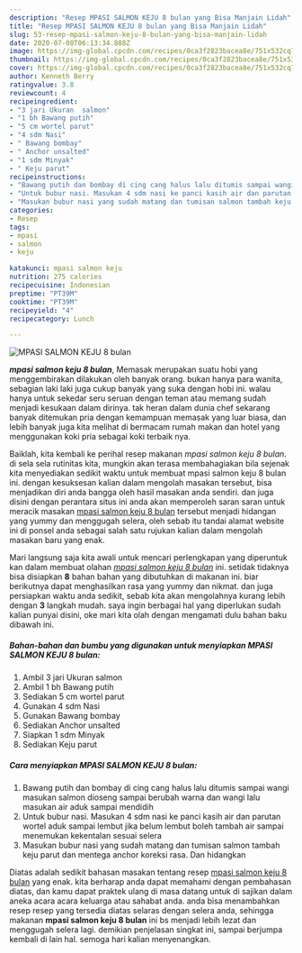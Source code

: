 ```yaml
---
description: "Resep MPASI SALMON KEJU 8 bulan yang Bisa Manjain Lidah"
title: "Resep MPASI SALMON KEJU 8 bulan yang Bisa Manjain Lidah"
slug: 53-resep-mpasi-salmon-keju-8-bulan-yang-bisa-manjain-lidah
date: 2020-07-08T06:13:34.888Z
image: https://img-global.cpcdn.com/recipes/0ca3f2823bacea8e/751x532cq70/mpasi-salmon-keju-8-bulan-foto-resep-utama.jpg
thumbnail: https://img-global.cpcdn.com/recipes/0ca3f2823bacea8e/751x532cq70/mpasi-salmon-keju-8-bulan-foto-resep-utama.jpg
cover: https://img-global.cpcdn.com/recipes/0ca3f2823bacea8e/751x532cq70/mpasi-salmon-keju-8-bulan-foto-resep-utama.jpg
author: Kenneth Berry
ratingvalue: 3.8
reviewcount: 4
recipeingredient:
- "3 jari Ukuran  salmon"
- "1 bh Bawang putih"
- "5 cm wortel parut"
- "4 sdm Nasi"
- " Bawang bombay"
- " Anchor unsalted"
- "1 sdm Minyak"
- " Keju parut"
recipeinstructions:
- "Bawang putih dan bombay di cing cang halus lalu ditumis sampai wangi masukan salmon dioseng sampai berubah warna dan wangi lalu masukan air aduk sampai mendidih"
- "Untuk bubur nasi. Masukan 4 sdm nasi ke panci kasih air dan parutan wortel aduk sampai lembut jika belum lembut boleh tambah air sampai menemukan kekentalan sesuai selera"
- "Masukan bubur nasi yang sudah matang dan tumisan salmon tambah keju parut dan mentega anchor koreksi rasa. Dan hidangkan"
categories:
- Resep
tags:
- mpasi
- salmon
- keju

katakunci: mpasi salmon keju 
nutrition: 275 calories
recipecuisine: Indonesian
preptime: "PT39M"
cooktime: "PT39M"
recipeyield: "4"
recipecategory: Lunch

---
```



![MPASI SALMON KEJU 8 bulan](https://img-global.cpcdn.com/recipes/0ca3f2823bacea8e/751x532cq70/mpasi-salmon-keju-8-bulan-foto-resep-utama.jpg)

<b><i>mpasi salmon keju 8 bulan</i></b>, Memasak merupakan suatu hobi yang menggembirakan dilakukan oleh banyak orang. bukan hanya para wanita, sebagian laki laki juga cukup banyak yang suka dengan hobi ini. walau hanya untuk sekedar seru seruan dengan teman atau memang sudah menjadi kesukaan dalam dirinya. tak heran dalam dunia chef sekarang banyak ditemukan pria dengan kemampuan memasak yang luar biasa, dan lebih banyak juga kita melihat di bermacam rumah makan dan hotel yang menggunakan koki pria sebagai koki terbaik nya.

Baiklah, kita kembali ke perihal resep makanan <i>mpasi salmon keju 8 bulan</i>. di sela sela rutinitas kita, mungkin akan terasa membahagiakan bila sejenak kita menyediakan sedikit waktu untuk membuat mpasi salmon keju 8 bulan ini. dengan kesuksesan kalian dalam mengolah masakan tersebut, bisa menjadikan diri anda bangga oleh hasil masakan anda sendiri. dan juga disini dengan perantara situs ini anda akan memperoleh saran saran untuk meracik masakan <u>mpasi salmon keju 8 bulan</u> tersebut menjadi hidangan yang yummy dan menggugah selera, oleh sebab itu tandai alamat website ini di ponsel anda sebagai salah satu rujukan kalian dalam mengolah masakan baru yang enak.




Mari langsung saja kita awali untuk mencari perlengkapan yang diperuntuk kan dalam membuat olahan <u><i>mpasi salmon keju 8 bulan</i></u> ini. setidak tidaknya bisa disiapkan <b>8</b> bahan bahan yang dibutuhkan di makanan ini. biar berikutnya dapat menghasilkan rasa yang yummy dan nikmat. dan juga persiapkan waktu anda sedikit, sebab kita akan mengolahnya kurang lebih dengan <b>3</b> langkah mudah. saya ingin berbagai hal yang diperlukan sudah kalian punyai disini, oke mari kita olah dengan mengamati dulu bahan baku dibawah ini.

<!--inarticleads1-->

##### Bahan-bahan dan bumbu yang digunakan untuk menyiapkan MPASI SALMON KEJU 8 bulan:

1. Ambil 3 jari Ukuran  salmon
1. Ambil 1 bh Bawang putih
1. Sediakan 5 cm wortel parut
1. Gunakan 4 sdm Nasi
1. Gunakan  Bawang bombay
1. Sediakan  Anchor unsalted
1. Siapkan 1 sdm Minyak
1. Sediakan  Keju parut




<!--inarticleads2-->

##### Cara menyiapkan MPASI SALMON KEJU 8 bulan:

1. Bawang putih dan bombay di cing cang halus lalu ditumis sampai wangi masukan salmon dioseng sampai berubah warna dan wangi lalu masukan air aduk sampai mendidih
1. Untuk bubur nasi. Masukan 4 sdm nasi ke panci kasih air dan parutan wortel aduk sampai lembut jika belum lembut boleh tambah air sampai menemukan kekentalan sesuai selera
1. Masukan bubur nasi yang sudah matang dan tumisan salmon tambah keju parut dan mentega anchor koreksi rasa. Dan hidangkan




Diatas adalah sedikit bahasan masakan tentang resep <u>mpasi salmon keju 8 bulan</u> yang enak. kita berharap anda dapat memahami dengan pembahasan diatas, dan kamu dapat praktek ulang di masa datang untuk di sajikan dalam aneka acara acara keluarga atau sahabat anda. anda bisa menambahkan resep resep yang tersedia diatas selaras dengan selera anda, sehingga makanan <b>mpasi salmon keju 8 bulan</b> ini bs menjadi lebih lezat dan menggugah selera lagi. demikian penjelasan singkat ini, sampai berjumpa kembali di lain hal. semoga hari kalian menyenangkan.

